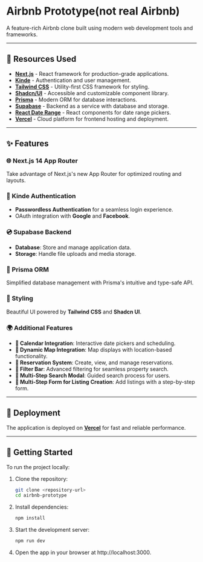 # Airbnb Prototype(not real Airbnb)

A feature-rich Airbnb clone built using modern web development tools and frameworks.

---

## 🚀 Resources Used
- **[Next.js](https://nextjs.org)** - React framework for production-grade applications.
- **[Kinde](https://dub.sh/xeU8r3v)** - Authentication and user management.
- **[Tailwind CSS](https://tailwindcss.com)** - Utility-first CSS framework for styling.
- **[Shadcn/UI](https://ui.shadcn.com)** - Accessible and customizable component library.
- **[Prisma](https://prisma.io)** - Modern ORM for database interactions.
- **[Supabase](https://supabase.com)** - Backend as a service with database and storage.
- **[React Date Range](https://www.npmjs.com/package/react-date-range)** - React components for date range pickers.
- **[Vercel](https://vercel.com)** - Cloud platform for frontend hosting and deployment.

---

## ✨ Features

### 🌐 Next.js 14 App Router
Take advantage of Next.js's new App Router for optimized routing and layouts.

### 🔐 Kinde Authentication
- **Passwordless Authentication** for a seamless login experience.
- OAuth integration with **Google** and **Facebook**.

### 💿 Supabase Backend
- **Database**: Store and manage application data.
- **Storage**: Handle file uploads and media storage.

### 💨 Prisma ORM
Simplified database management with Prisma's intuitive and type-safe API.

### 🎨 Styling
Beautiful UI powered by **Tailwind CSS** and **Shadcn UI**.

### 🌍 Additional Features
- **📅 Calendar Integration**: Interactive date pickers and scheduling.
- **📍 Dynamic Map Integration**: Map displays with location-based functionality.
- **📒 Reservation System**: Create, view, and manage reservations.
- **🧠 Filter Bar**: Advanced filtering for seamless property search.
- **🔎 Multi-Step Search Modal**: Guided search process for users.
- **📝 Multi-Step Form for Listing Creation**: Add listings with a step-by-step form.

---

## 🚀 Deployment
The application is deployed on **[Vercel](https://vercel.com)** for fast and reliable performance.

---

## 📂 Getting Started
To run the project locally:

1. Clone the repository:
   ```bash
   git clone <repository-url>
   cd airbnb-prototype

2. Install dependencies:
   ```bash
   npm install

3. Start the development server:
   ```bash
   npm run dev

4. Open the app in your browser at http://localhost:3000.
